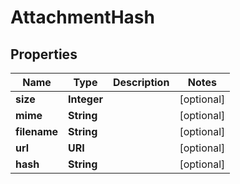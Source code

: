 

# AttachmentHash


## Properties

| Name | Type | Description | Notes |
|------------ | ------------- | ------------- | -------------|
|**size** | **Integer** |  |  [optional] |
|**mime** | **String** |  |  [optional] |
|**filename** | **String** |  |  [optional] |
|**url** | **URI** |  |  [optional] |
|**hash** | **String** |  |  [optional] |



